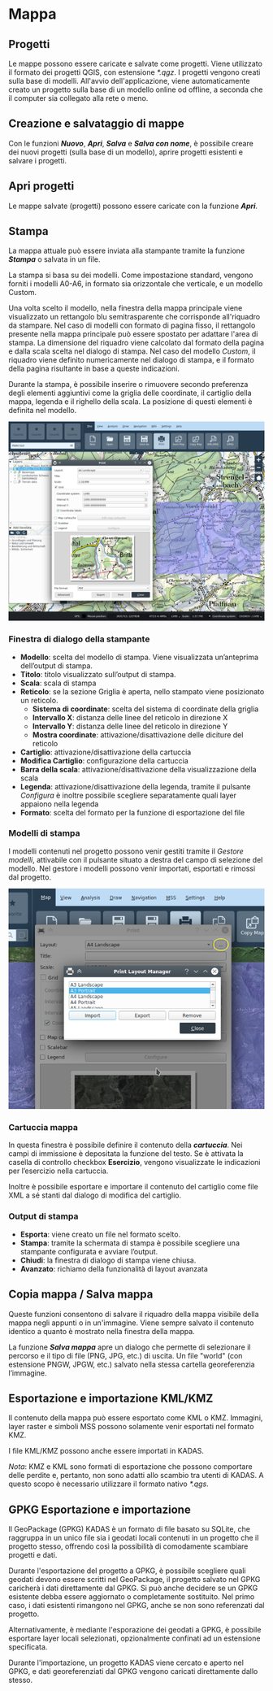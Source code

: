 # Mappa


## <a name="sec0"></a>Progetti

Le mappe possono essere caricate e salvate come progetti. Viene utilizzato il formato dei pro­getti QGIS, con estensione _*.qgz_. I progetti vengono creati sulla base di modelli. All'avvio dell'appli­cazione, viene automaticamente creato un progetto sulla base di un modello online od offline, a seconda che il computer sia collegato alla rete o meno.


## <a name="sec1"></a>Creazione e salvataggio di mappe

Con le funzioni **_Nuovo_**, **_Apri_**, **_Salva_** e **_Salva con nome_**, è possibile creare dei nuovi progetti (sulla base di un modello), aprire progetti esistenti e salvare i progetti.


## <a name="sec2"></a>Apri progetti

Le mappe salvate (progetti) possono essere caricate con la funzione **_Apri_**.


## <a name="sec3"></a>Stampa

La mappa attuale può essere inviata alla stampante tramite la funzione **_Stampa_** o salvata in un file.

La stampa si basa su dei modelli. Come impostazione standard, vengono forniti i modelli A0-A6, in formato sia orizzontale che verticale, e un modello Custom.


Una volta scelto il modello, nella finestra della mappa principale viene visualizzato un rettangolo blu semitrasparente che corrisponde all'riquadro da stampare. Nel caso di modelli con formato di pagina fisso, il rettangolo presente nella mappa principale può essere spostato per adattare l'area di stampa. La dimensione del riquadro viene calcolato dal formato della pagina e dalla scala scelta nel dialogo di stampa. Nel caso del modello _Custom_, il riquadro viene definito numericamente nel dialogo di stampa, e il formato della pagina risultante in base a queste indicazioni.


Durante la stampa, è possibile inserire o rimuovere secondo preferenza degli elementi aggiuntivi come la griglia delle coordinate, il cartiglio della mappa, legenda e il righello della scala. La posi­zione di questi elementi è definita nel modello.

<img src="/media/image12.png" />


### Finestra di dialogo della stampante

+ **Modello**: scelta del modello di stampa. Viene visualizzata un’anteprima dell’output di stampa.
+ **Titolo**: titolo visualizzato sull’output di stampa.
+ **Scala**: scala di stampa
+ **Reticolo**: se la sezione Griglia è aperta, nello stampato viene posizionato un reticolo.
  + **Sistema di coordinate**: scelta del sistema di coordinate della griglia
  + **Intervallo X**: distanza delle linee del reticolo in direzione X
  + **Intervallo Y**: distanza delle linee del reticolo in direzione Y
  + **Mostra coordinate**: attivazione/disattivazione delle diciture del reticolo
+ **Cartiglio**: attivazione/disattivazione della cartuccia
+ **Modifica Cartiglio**: configurazione della cartuccia
+ **Barra della scala**: attivazione/disattivazione della visualizzazione della scala
+ **Legenda**: attivazione/disattivazione della legenda, tramite il pulsante *Configura* è inoltre possibile scegliere separatamente quali layer appaiono nella legenda
+ **Formato**: scelta del formato per la funzione di esportazione del file


### Modelli di stampa

I modelli contenuti nel progetto possono venir gestiti tramite il *Gestore modelli*, attivabile con il pulsante situato a destra del campo di selezione del modello. Nel gestore i modelli possono venir importati, esportati e rimossi dal progetto.

<img src="/media/image12.1.png" />

### Cartuccia mappa

In questa finestra è possibile definire il contenuto della **_cartuccia_**. Nei campi di immissione è depositata la funzione del testo. Se è attivata la casella di controllo checkbox **Esercizio**, vengono visualizzate le indicazioni per l’esercizio nella cartuccia.

Inoltre è possibile esportare e importare il contenuto del cartiglio come file XML a sé stanti dal dialogo di modifica del cartiglio.


### Output di stampa

+ **Esporta**: viene creato un file nel formato scelto.
+ **Stampa**: tramite la schermata di stampa è possibile scegliere una stampante configurata e avviare l’output.
+ **Chiudi**: la finestra di dialogo di stampa viene chiusa.
+ **Avanzato**: richiamo della funzionalità di layout avanzata


## <a name="sec4"></a>Copia mappa / Salva mappa

Queste funzioni consentono di salvare il riquadro della mappa visibile della mappa negli appunti o in un'immagine. Viene sempre salvato il contenuto identico a quanto è mostrato nella finestra della mappa.

La funzione **_Salva mappa_** apre un dialogo che permette di selezionare il percorso e il tipo di file (PNG, JPG, etc.) di uscita. Un file "world" (con estensione PNGW, JPGW, etc.) salvato nella stessa cartella georeferenzia l’immagine.


## <a name="sec5"></a>Esportazione e importazione KML/KMZ

Il contenuto della mappa può essere esportato come KML o KMZ. Immagini, layer raster e simboli MSS possono solamente venir esportati nel formato KMZ.

I file KML/KMZ possono anche essere importati in KADAS.

*Nota*: KMZ e KML sono formati di esportazione che possono comportare delle per­dite e, pertanto, non sono adatti allo scambio tra utenti di KADAS. A questo scopo è necessario utiliz­zare il formato nativo _*.qgs_.


## <a name="sec6"></a>GPKG Esportazione e importazione

Il GeoPackage (GPKG) KADAS è un formato di file basato su SQLite, che raggruppa in un unico file sia i geodati locali contenuti in un progetto che il progetto stesso, offrendo così la possibilità di comodamente scambiare progetti e dati.

Durante l'esportazione del progetto a GPKG, è possibile scegliere quali geodati devono essere scritti nel GeoPackage, il progetto salvato nel GPKG caricherà i dati direttamente dal GPKG. Si può anche decidere se un GPKG esistente debba essere aggiornato o completamente sostituito. Nel primo caso, i dati esistenti rimangono nel GPKG, anche se non sono referenzati dal progetto.

Alternativamente, è mediante l'esporazione dei geodati a GPKG, è possibile esportare layer locali selezionati, opzionalmente confinati ad un estensione specificata.

Durante l'importazione, un progetto KADAS viene cercato e aperto nel GPKG, e dati georeferenziati dal GPKG vengono caricati direttamente dallo stesso.


